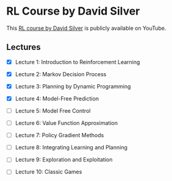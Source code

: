 # RL Course by David Silver

This [RL course by David Silver](https://www.youtube.com/playlist?list=PLqYmG7hTraZBiG_XpjnPrSNw-1XQaM_gB) is publicly available on YouTube.


## Lectures

- [x] Lecture 1: Introduction to Reinforcement Learning

- [x] Lecture 2: Markov Decision Process

- [x] Lecture 3: Planning by Dynamic Programming

- [x] Lecture 4: Model-Free Prediction

- [ ] Lecture 5: Model Free Control

- [ ] Lecture 6: Value Function Approximation

- [ ] Lecture 7: Policy Gradient Methods

- [ ] Lecture 8: Integrating Learning and Planning

- [ ] Lecture 9: Exploration and Exploitation

- [ ] Lecture 10: Classic Games

